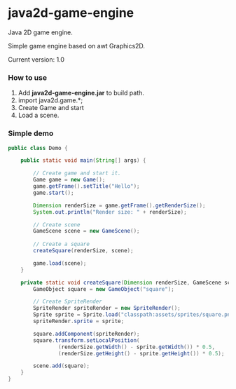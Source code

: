 # java2d-game-engine
Java 2D game engine.

Simple game engine based on awt Graphics2D.

Current version: 1.0

### How to use
1. Add **java2d-game-engine.jar** to build path.
2. import java2d.game.*;
3. Create Game and start
4. Load a scene.

### Simple demo
```java
public class Demo {

    public static void main(String[] args) {

        // Create game and start it.
        Game game = new Game();
        game.getFrame().setTitle("Hello");
        game.start();

        Dimension renderSize = game.getFrame().getRenderSize();
        System.out.println("Render size: " + renderSize);

        // Create scene
        GameScene scene = new GameScene();
        
        // Create a square
        createSquare(renderSize, scene);

        game.load(scene);
    }

    private static void createSquare(Dimension renderSize, GameScene scene) {
        GameObject square = new GameObject("square");

        // Create SpriteRender
        SpriteRender spriteRender = new SpriteRender();
        Sprite sprite = Sprite.load("classpath:assets/sprites/square.png");
        spriteRender.sprite = sprite;

        square.addComponent(spriteRender);
        square.transform.setLocalPosition(
                (renderSize.getWidth() - sprite.getWidth()) * 0.5,
                (renderSize.getHeight() - sprite.getHeight()) * 0.5);

        scene.add(square);
    }
}
```